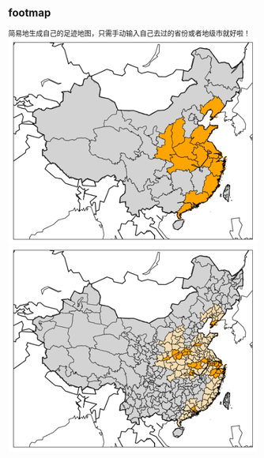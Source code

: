 ## footmap
简易地生成自己的足迹地图，只需手动输入自己去过的省份或者地级市就好啦！
![省份](https://github.com/leonardmac0614/photos/blob/master/%E4%B8%8B%E8%BD%BD.png)
![足迹](https://github.com/leonardmac0614/photos/blob/master/%E8%B6%B3%E8%BF%B9.png)
